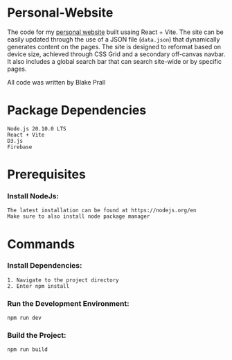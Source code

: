 # Personal-Website
The code for my [personal website](https://bprall.github.io) built usaing React + Vite. The site can be easily updated through the use of a JSON file (`data.json`) that dynamically generates content on the pages. The site is designed to reformat based on device size, achieved through CSS Grid and a secondary off-canvas navbar. It also includes a global search bar that can search site-wide or by specific pages.

All code was written by Blake Prall

# Package Dependencies
```
Node.js 20.10.0 LTS
React + Vite
D3.js
Firebase
```

# Prerequisites
### Install NodeJs:
```
The latest installation can be found at https://nodejs.org/en
Make sure to also install node package manager
```

# Commands
### Install Dependencies:

```
1. Navigate to the project directory
2. Enter npm install
```

### Run the Development Environment:
```
npm run dev
```

### Build the Project: 
```
npm run build
```